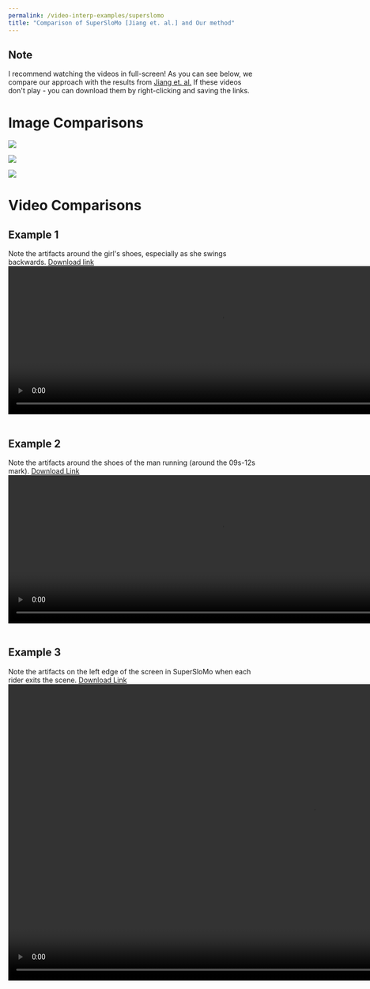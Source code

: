 ```yaml
---
permalink: /video-interp-examples/superslomo
title: "Comparison of SuperSloMo [Jiang et. al.] and Our method"
---
```


## Note

I recommend watching the videos in full-screen! As you can see below, we compare our approach with the results from [Jiang et. al.](http://jianghz.me/projects/superslomo/) 
If these videos don't play - you can download them by right-clicking and saving the links. 

# Image Comparisons 

<img src="https://sreeni-demo-bucket.s3.amazonaws.com/images/SSM1.png"/><br>

<img src="https://sreeni-demo-bucket.s3.amazonaws.com/images/SSM2.png"/><br>

<img src="https://sreeni-demo-bucket.s3.amazonaws.com/images/SSM3.png"/><br>

# Video Comparisons

## Example 1
Note the artifacts around the girl's shoes, especially as she swings backwards. [Download link](https://sreeni-demo-bucket.s3.amazonaws.com/examples/ssm1.mp4)
<video style="display:block; margin: 0 auto;" src="https://sreeni-demo-bucket.s3.amazonaws.com/examples/ssm1.mp4" width="860" height="300" controls preload></video>
<br>

## Example 2

Note the artifacts around the shoes of the man running (around the 09s-12s mark). [Download Link](https://sreeni-demo-bucket.s3.amazonaws.com/examples/ssm2.mp4)
<video style="display:block; margin: 0 auto;" src="https://sreeni-demo-bucket.s3.amazonaws.com/examples/ssm2.mp4" width="860" height="300" controls preload></video>
<br>

## Example 3

Note the artifacts on the left edge of the screen in SuperSloMo when each rider exits the scene. [Download Link](https://sreeni-demo-bucket.s3.amazonaws.com/examples/ssm3.mp4)
<video style="display:block; margin: 0 auto;" src="https://sreeni-demo-bucket.s3.amazonaws.com/examples/ssm3.mp4" width="1230" height="600" controls preload></video>
<br>
